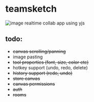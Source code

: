 # teamsketch
![image](https://github.com/user-attachments/assets/002cf25e-b67d-4abf-9d63-6e82c2429d46)
realtime collab app using yjs

## todo:
* ~~canvas scrolling/panning~~
* image pasting
* ~~tool properties (font, size, color etc)~~
* hotkey support (undo, redo, delete)
* ~~history support (redo, undo)~~
* ~~store canvas~~
* ~~canvas permissions~~
* ~~auth~~
* ~~rooms~~
